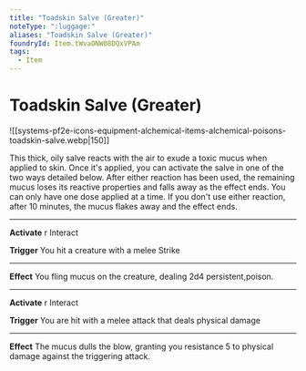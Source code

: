```yaml
---
title: "Toadskin Salve (Greater)"
noteType: ":luggage:"
aliases: "Toadskin Salve (Greater)"
foundryId: Item.tWvaONW08DQxVPAm
tags:
  - Item
---
```


# Toadskin Salve (Greater)
![[systems-pf2e-icons-equipment-alchemical-items-alchemical-poisons-toadskin-salve.webp|150]]

This thick, oily salve reacts with the air to exude a toxic mucus when applied to skin. Once it's applied, you can activate the salve in one of the two ways detailed below. After either reaction has been used, the remaining mucus loses its reactive properties and falls away as the effect ends. You can only have one dose applied at a time. If you don't use either reaction, after 10 minutes, the mucus flakes away and the effect ends.

* * *

**Activate** r Interact

**Trigger** You hit a creature with a melee Strike

* * *

**Effect** You fling mucus on the creature, dealing 2d4 persistent,poison.

* * *

**Activate** r Interact

**Trigger** You are hit with a melee attack that deals physical damage

* * *

**Effect** The mucus dulls the blow, granting you resistance 5 to physical damage against the triggering attack.
